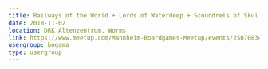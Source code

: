 ```yaml
---
title: Railways of the World + Lords of Waterdeep + Scoundrels of Skullport Erw.
date: 2018-11-02
location: DRK Altenzentrum, Worms
link: https://www.meetup.com/Mannheim-Boardgames-Meetup/events/250708346/
usergroup: bogama
type: usergroup
---
```

